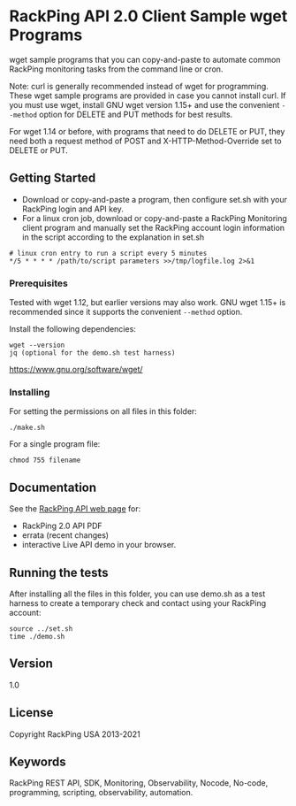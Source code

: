 # RackPing API 2.0 Client Sample wget Programs

wget sample programs that you can copy-and-paste to automate common RackPing monitoring tasks from the command line or cron.

Note: curl is generally recommended instead of wget for programming. These wget sample programs are provided in case you cannot install curl. If you must use wget, install GNU wget version 1.15+ and use the convenient `--method` option for DELETE and PUT methods for best results.

For wget 1.14 or before, with programs that need to do DELETE or PUT, they need both a request method of POST and X-HTTP-Method-Override set to DELETE or PUT.

## Getting Started

* Download or copy-and-paste a program, then configure set.sh with your RackPing login and API key.
* For a linux cron job, download or copy-and-paste a RackPing Monitoring client program and manually set the RackPing account login information in the script according to the explanation in set.sh

```
# linux cron entry to run a script every 5 minutes
*/5 * * * * /path/to/script parameters >>/tmp/logfile.log 2>&1
```

### Prerequisites

Tested with wget 1.12, but earlier versions may also work. GNU wget 1.15+ is recommended since it supports the convenient `--method` option.

Install the following dependencies:

```
wget --version
jq (optional for the demo.sh test harness)
```

https://www.gnu.org/software/wget/

### Installing

For setting the permissions on all files in this folder:

```
./make.sh
```

For a single program file:

```
chmod 755 filename
```

## Documentation

See the [RackPing API web page](https://www.rackping.com/api.html) for:

* RackPing 2.0 API PDF
* errata (recent changes)
* interactive Live API demo in your browser.

## Running the tests

After installing all the files in this folder, you can use demo.sh as a test harness to create a temporary check and contact using your RackPing account:

```
source ../set.sh
time ./demo.sh
```

## Version

1.0

## License

Copyright RackPing USA 2013-2021

## Keywords

RackPing REST API, SDK, Monitoring, Observability, Nocode, No-code, programming, scripting, observability, automation.

